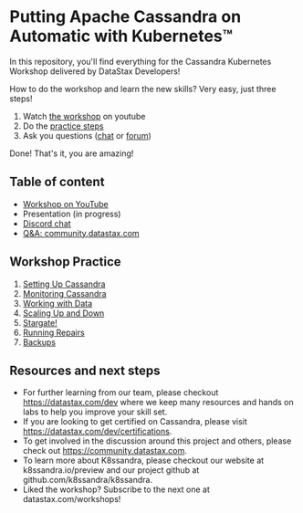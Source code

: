 # Putting Apache Cassandra on Automatic with Kubernetes™

In this repository, you'll find everything for the Cassandra Kubernetes Workshop delivered by DataStax Developers!

How to do the workshop and learn the new skills? Very easy, just three steps! 

1. Watch [the workshop](https://youtu.be/riKDcNh7V8k) on youtube
2. Do the [practice steps](https://github.com/datastaxdevs/k8ssandra-workshop/wiki)
3. Ask you questions ([chat](https://bit.ly/cassandra-workshop) or [forum](https://community.datastax.com))

Done! That's it, you are amazing! 

## Table of content

* [Workshop on YouTube](https://youtu.be/riKDcNh7V8k)
* Presentation (in progress)
* [Discord chat](https://bit.ly/cassandra-workshop)
* [Q&A: community.datastax.com](https://community.datastax.com)

## Workshop Practice

1. [Setting Up Cassandra](https://github.com/datastaxdevs/k8ssandra-workshop/wiki/Setting-Up-Cassandra)
2. [Monitoring Cassandra](https://github.com/datastaxdevs/k8ssandra-workshop/wiki/Monitoring-Cassandra)
3. [Working with Data](https://github.com/datastaxdevs/k8ssandra-workshop/wiki/Working-with-Data)
4. [Scaling Up and Down](https://github.com/datastaxdevs/k8ssandra-workshop/wiki/Scaling-Up-and-Down)
5. [Stargate!](https://github.com/datastaxdevs/k8ssandra-workshop/wiki/Stargate!)
6. [Running Repairs](https://github.com/datastaxdevs/k8ssandra-workshop/wiki/Running-Repairs)
7. [Backups](https://github.com/datastaxdevs/k8ssandra-workshop/wiki/Backups)

## Resources and next steps

* For further learning from our team, please checkout https://datastax.com/dev where we keep many resources and hands on labs to help you improve your skill set.
* If you are looking to get certified on Cassandra, please visit https://datastax.com/dev/certifications.
* To get involved in the discussion around this project and others, please check out https://community.datastax.com.
* To learn more about K8ssandra, please checkout our website at k8ssandra.io/preview and our project github at github.com/k8ssandra/k8ssandra.
* Liked the workshop? Subscribe to the next one at datastax.com/workshops! 
